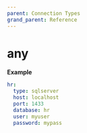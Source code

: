 ```yaml
---
parent: Connection Types
grand_parent: Reference
---
```


# any

**Example**

```yaml
hr:
  type: sqlserver
  host: localhost
  port: 1433
  database: hr
  user: myuser
  password: mypass

```


